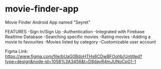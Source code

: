 # movie-finder-app

Movie Finder Android App named "Seyret"

FEATURES
-Sign In/Sign Up
-Authentication
-Integrated with Firebase Realtime Database
-Searching specific movies
-Rating movies
-Adding a movie to favourites
-Movies listed by category
-Customizable user account

Figma Link: 
https://www.figma.com/file/bUaG0BdoHTHs6CDwBFOohb/Untitled?type=design&node-id=1058%3A3456&t=D8dayR4mJUNoCpG1-1
